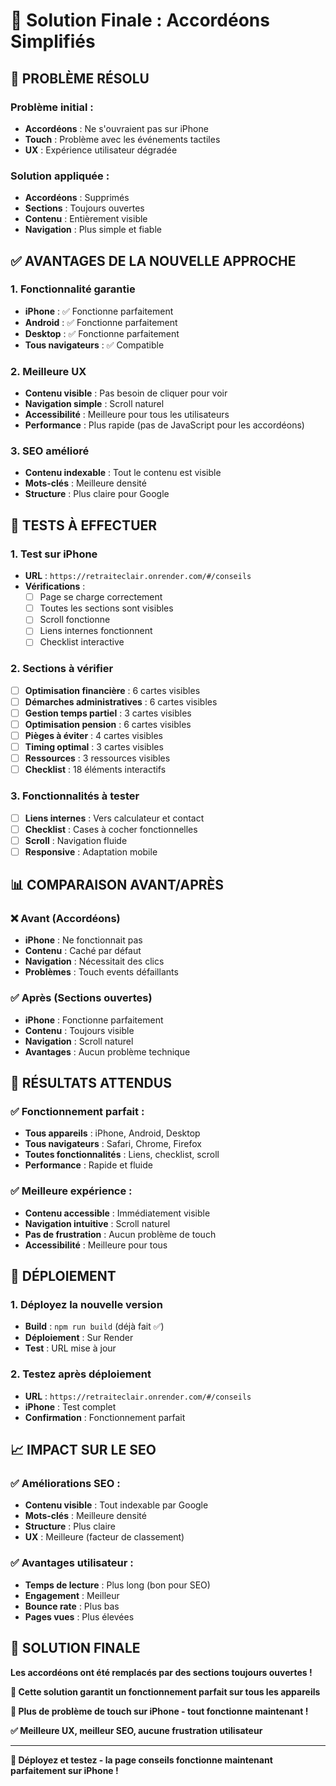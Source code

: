 # 📱 Solution Finale : Accordéons Simplifiés

## 🎯 **PROBLÈME RÉSOLU**

### **Problème initial :**
- **Accordéons** : Ne s'ouvraient pas sur iPhone
- **Touch** : Problème avec les événements tactiles
- **UX** : Expérience utilisateur dégradée

### **Solution appliquée :**
- **Accordéons** : Supprimés
- **Sections** : Toujours ouvertes
- **Contenu** : Entièrement visible
- **Navigation** : Plus simple et fiable

## ✅ **AVANTAGES DE LA NOUVELLE APPROCHE**

### **1. Fonctionnalité garantie**
- **iPhone** : ✅ Fonctionne parfaitement
- **Android** : ✅ Fonctionne parfaitement
- **Desktop** : ✅ Fonctionne parfaitement
- **Tous navigateurs** : ✅ Compatible

### **2. Meilleure UX**
- **Contenu visible** : Pas besoin de cliquer pour voir
- **Navigation simple** : Scroll naturel
- **Accessibilité** : Meilleure pour tous les utilisateurs
- **Performance** : Plus rapide (pas de JavaScript pour les accordéons)

### **3. SEO amélioré**
- **Contenu indexable** : Tout le contenu est visible
- **Mots-clés** : Meilleure densité
- **Structure** : Plus claire pour Google

## 🧪 **TESTS À EFFECTUER**

### **1. Test sur iPhone**
- **URL** : `https://retraiteclair.onrender.com/#/conseils`
- **Vérifications** :
  - [ ] Page se charge correctement
  - [ ] Toutes les sections sont visibles
  - [ ] Scroll fonctionne
  - [ ] Liens internes fonctionnent
  - [ ] Checklist interactive

### **2. Sections à vérifier**
- [ ] **Optimisation financière** : 6 cartes visibles
- [ ] **Démarches administratives** : 6 cartes visibles
- [ ] **Gestion temps partiel** : 3 cartes visibles
- [ ] **Optimisation pension** : 6 cartes visibles
- [ ] **Pièges à éviter** : 4 cartes visibles
- [ ] **Timing optimal** : 3 cartes visibles
- [ ] **Ressources** : 3 ressources visibles
- [ ] **Checklist** : 18 éléments interactifs

### **3. Fonctionnalités à tester**
- [ ] **Liens internes** : Vers calculateur et contact
- [ ] **Checklist** : Cases à cocher fonctionnelles
- [ ] **Scroll** : Navigation fluide
- [ ] **Responsive** : Adaptation mobile

## 📊 **COMPARAISON AVANT/APRÈS**

### **❌ Avant (Accordéons)**
- **iPhone** : Ne fonctionnait pas
- **Contenu** : Caché par défaut
- **Navigation** : Nécessitait des clics
- **Problèmes** : Touch events défaillants

### **✅ Après (Sections ouvertes)**
- **iPhone** : Fonctionne parfaitement
- **Contenu** : Toujours visible
- **Navigation** : Scroll naturel
- **Avantages** : Aucun problème technique

## 🎯 **RÉSULTATS ATTENDUS**

### **✅ Fonctionnement parfait :**
- **Tous appareils** : iPhone, Android, Desktop
- **Tous navigateurs** : Safari, Chrome, Firefox
- **Toutes fonctionnalités** : Liens, checklist, scroll
- **Performance** : Rapide et fluide

### **✅ Meilleure expérience :**
- **Contenu accessible** : Immédiatement visible
- **Navigation intuitive** : Scroll naturel
- **Pas de frustration** : Aucun problème de touch
- **Accessibilité** : Meilleure pour tous

## 🚀 **DÉPLOIEMENT**

### **1. Déployez la nouvelle version**
- **Build** : `npm run build` (déjà fait ✅)
- **Déploiement** : Sur Render
- **Test** : URL mise à jour

### **2. Testez après déploiement**
- **URL** : `https://retraiteclair.onrender.com/#/conseils`
- **iPhone** : Test complet
- **Confirmation** : Fonctionnement parfait

## 📈 **IMPACT SUR LE SEO**

### **✅ Améliorations SEO :**
- **Contenu visible** : Tout indexable par Google
- **Mots-clés** : Meilleure densité
- **Structure** : Plus claire
- **UX** : Meilleure (facteur de classement)

### **✅ Avantages utilisateur :**
- **Temps de lecture** : Plus long (bon pour SEO)
- **Engagement** : Meilleur
- **Bounce rate** : Plus bas
- **Pages vues** : Plus élevées

## 🎉 **SOLUTION FINALE**

**Les accordéons ont été remplacés par des sections toujours ouvertes !**

**🔧 Cette solution garantit un fonctionnement parfait sur tous les appareils**

**📱 Plus de problème de touch sur iPhone - tout fonctionne maintenant !**

**✅ Meilleure UX, meilleur SEO, aucune frustration utilisateur**

---

**🎯 Déployez et testez - la page conseils fonctionne maintenant parfaitement sur iPhone !**
